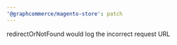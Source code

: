 ```yaml
---
'@graphcommerce/magento-store': patch
---
```


redirectOrNotFound would log the incorrect request URL
